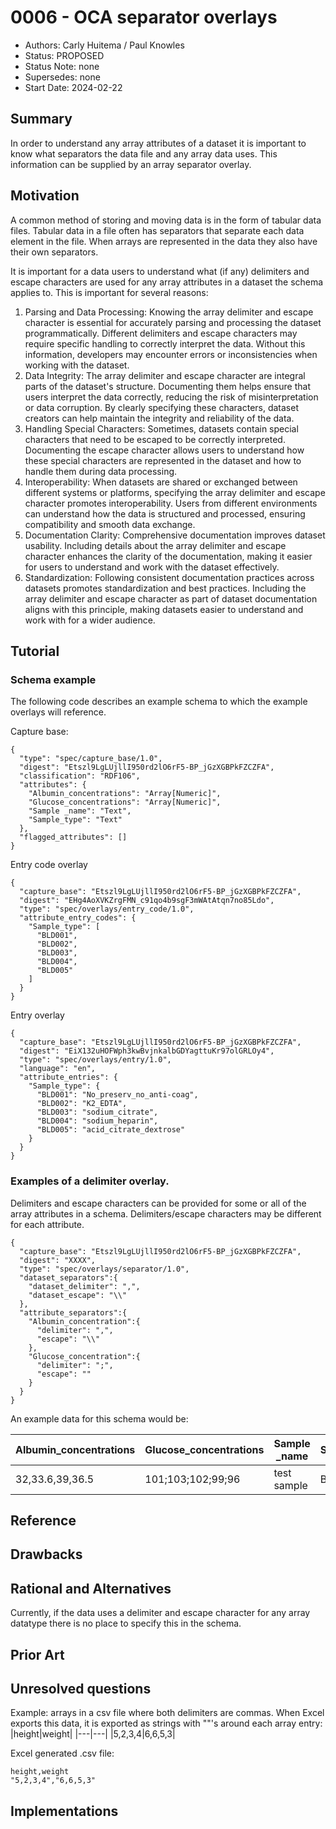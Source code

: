 # 0006 - OCA separator overlays
- Authors: Carly Huitema / Paul Knowles
- Status: PROPOSED
- Status Note: none
- Supersedes: none
- Start Date: 2024-02-22

## Summary
In order to understand any array attributes of a dataset it is important to know what separators the data file and any array data uses. This information can be supplied by an array separator overlay.

## Motivation
A common method of storing and moving data is in the form of tabular data files. Tabular data in a file often has separators that separate each data element in the file. When arrays are represented in the data they also have their own separators.

It is important for a data users to understand what (if any) delimiters and escape characters are used for any array attributes in a dataset the schema applies to. This is important for several reasons:

1. Parsing and Data Processing: Knowing the array delimiter and escape character is essential for accurately parsing and processing the dataset programmatically. Different delimiters and escape characters may require specific handling to correctly interpret the data. Without this information, developers may encounter errors or inconsistencies when working with the dataset.
2. Data Integrity: The array delimiter and escape character are integral parts of the dataset's structure. Documenting them helps ensure that users interpret the data correctly, reducing the risk of misinterpretation or data corruption. By clearly specifying these characters, dataset creators can help maintain the integrity and reliability of the data.
3. Handling Special Characters: Sometimes, datasets contain special characters that need to be escaped to be correctly interpreted. Documenting the escape character allows users to understand how these special characters are represented in the dataset and how to handle them during data processing.
4. Interoperability: When datasets are shared or exchanged between different systems or platforms, specifying the array delimiter and escape character promotes interoperability. Users from different environments can understand how the data is structured and processed, ensuring compatibility and smooth data exchange.
5. Documentation Clarity: Comprehensive documentation improves dataset usability. Including details about the array delimiter and escape character enhances the clarity of the documentation, making it easier for users to understand and work with the dataset effectively.
6. Standardization: Following consistent documentation practices across datasets promotes standardization and best practices. Including the array delimiter and escape character as part of dataset documentation aligns with this principle, making datasets easier to understand and work with for a wider audience.

## Tutorial

### Schema example

The following code describes an example schema to which the example overlays will reference.

Capture base:
```
{
  "type": "spec/capture_base/1.0",
  "digest": "Etszl9LgLUjllI950rd2lO6rF5-BP_jGzXGBPkFZCZFA",
  "classification": "RDF106",
  "attributes": {
    "Albumin_concentrations": "Array[Numeric]",
    "Glucose_concentrations": "Array[Numeric]",
    "Sample _name": "Text",
    "Sample_type": "Text"
  },
  "flagged_attributes": []
}
```
Entry code overlay
```
{
  "capture_base": "Etszl9LgLUjllI950rd2lO6rF5-BP_jGzXGBPkFZCZFA",
  "digest": "EHg4AoXVKZrgFMN_c91qo4b9sgF3mWAtAtqn7no85Ldo",
  "type": "spec/overlays/entry_code/1.0",
  "attribute_entry_codes": {
    "Sample_type": [
      "BLD001",
      "BLD002",
      "BLD003",
      "BLD004",
      "BLD005"
    ]
  }
}
```
Entry overlay
```
{
  "capture_base": "Etszl9LgLUjllI950rd2lO6rF5-BP_jGzXGBPkFZCZFA",
  "digest": "EiX132uHOFWph3kwBvjnkalbGDYagttuKr97olGRLOy4",
  "type": "spec/overlays/entry/1.0",
  "language": "en",
  "attribute_entries": {
    "Sample_type": {
      "BLD001": "No_preserv_no_anti-coag",
      "BLD002": "K2_EDTA",
      "BLD003": "sodium_citrate",
      "BLD004": "sodium_heparin",
      "BLD005": "acid_citrate_dextrose"
    }
  }
}
```
### Examples of a delimiter overlay.
Delimiters and escape characters can be provided for some or all of the array attributes in a schema. Delimiters/escape characters may be different for each attribute.
```
{
  "capture_base": "Etszl9LgLUjllI950rd2lO6rF5-BP_jGzXGBPkFZCZFA",
  "digest": "XXXX",
  "type": "spec/overlays/separator/1.0",
  "dataset_separators":{
    "dataset_delimiter": ",",
    "dataset_escape": "\\"
  },
  "attribute_separators":{
    "Albumin_concentration":{
      "delimiter": ",",
      "escape": "\\"
    },
    "Glucose_concentration":{
      "delimiter": ";",
      "escape": ""
    }
  }
}
```
An example data for this schema would be:

|Albumin_concentrations|Glucose_concentrations|Sample _name|Sample_type|
|---|---|---|---|
|32,33.6,39,36.5|101;103;102;99;96|test sample|BLD001|

## Reference


## Drawbacks


## Rational and Alternatives
Currently, if the data uses a delimiter and escape character for any array datatype there is no place to specify this in the schema.

## Prior Art


## Unresolved questions
Example: arrays in a csv file where both delimiters are commas.
When Excel exports this data, it is exported as strings with ""'s around each array entry: 
|height|weight|
|---|---|
|5,2,3,4|6,6,5,3|

Excel generated .csv file:
```
height,weight
"5,2,3,4","6,6,5,3"
```

## Implementations


